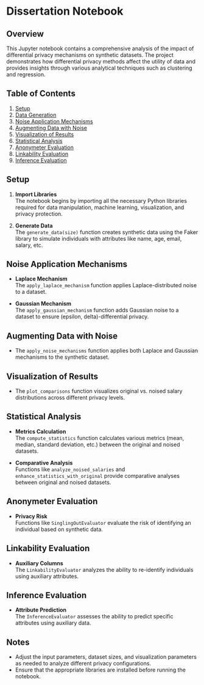 # Dissertation Notebook

## Overview
This Jupyter notebook contains a comprehensive analysis of the impact of differential privacy mechanisms on synthetic datasets. The project demonstrates how differential privacy methods affect the utility of data and provides insights through various analytical techniques such as clustering and regression.

## Table of Contents
1. [Setup](#setup)
2. [Data Generation](#data-generation)
3. [Noise Application Mechanisms](#noise-application-mechanisms)
4. [Augmenting Data with Noise](#augmenting-data-with-noise)
5. [Visualization of Results](#visualization-of-results)
6. [Statistical Analysis](#statistical-analysis)
7. [Anonymeter Evaluation](#anonymeter-evaluation)
8. [Linkability Evaluation](#linkability-evaluation)
9. [Inference Evaluation](#inference-evaluation)

## Setup
1. **Import Libraries**  
   The notebook begins by importing all the necessary Python libraries required for data manipulation, machine learning, visualization, and privacy protection.

2. **Generate Data**  
   The `generate_data(size)` function creates synthetic data using the Faker library to simulate individuals with attributes like name, age, email, salary, etc.

## Noise Application Mechanisms
- **Laplace Mechanism**  
  The `apply_laplace_mechanism` function applies Laplace-distributed noise to a dataset.

- **Gaussian Mechanism**  
  The `apply_gaussian_mechanism` function adds Gaussian noise to a dataset to ensure (epsilon, delta)-differential privacy.

## Augmenting Data with Noise
- The `apply_noise_mechanisms` function applies both Laplace and Gaussian mechanisms to the synthetic dataset.

## Visualization of Results
- The `plot_comparisons` function visualizes original vs. noised salary distributions across different privacy levels.

## Statistical Analysis
- **Metrics Calculation**  
  The `compute_statistics` function calculates various metrics (mean, median, standard deviation, etc.) between the original and noised datasets.

- **Comparative Analysis**  
  Functions like `analyze_noised_salaries` and `enhance_statistics_with_original` provide comparative analyses between original and noised datasets.

## Anonymeter Evaluation
- **Privacy Risk**  
  Functions like `SinglingOutEvaluator` evaluate the risk of identifying an individual based on synthetic data.

## Linkability Evaluation
- **Auxiliary Columns**  
  The `LinkabilityEvaluator` analyzes the ability to re-identify individuals using auxiliary attributes.

## Inference Evaluation
- **Attribute Prediction**  
  The `InferenceEvaluator` assesses the ability to predict specific attributes using auxiliary data.

## Notes
- Adjust the input parameters, dataset sizes, and visualization parameters as needed to analyze different privacy configurations.
- Ensure that the appropriate libraries are installed before running the notebook.

